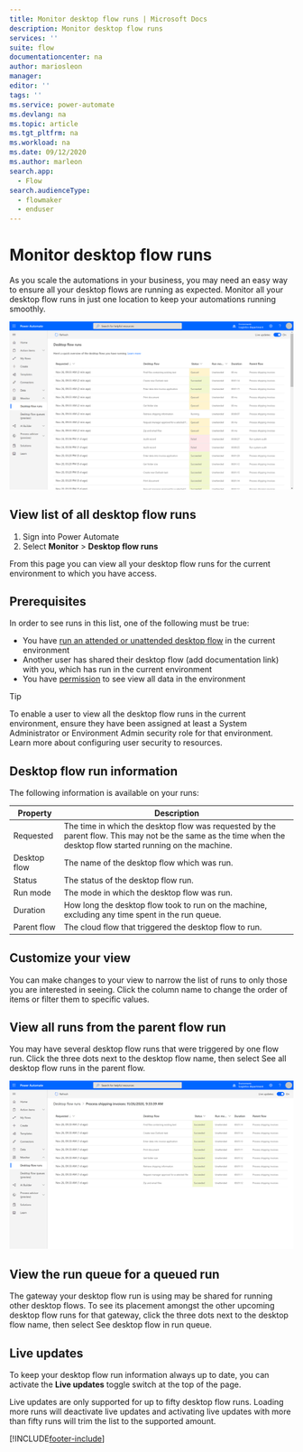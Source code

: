 ```yaml
---
title: Monitor desktop flow runs | Microsoft Docs
description: Monitor desktop flow runs
services: ''
suite: flow
documentationcenter: na
author: mariosleon
manager: 
editor: ''
tags: ''
ms.service: power-automate
ms.devlang: na
ms.topic: article
ms.tgt_pltfrm: na
ms.workload: na
ms.date: 09/12/2020
ms.author: marleon
search.app: 
  - Flow
search.audienceType: 
  - flowmaker
  - enduser
---
```

# Monitor desktop flow runs


As you scale the automations in your business, you may need an easy way to ensure all your desktop flows are running as expected. Monitor all your desktop flow runs in just one location to keep your automations running smoothly. 

 ![Desktop flow runs](media\monitoring\monitor-desktop-flow-queues-4.png)

## View list of all desktop flow runs 
1. Sign into Power Automate 
1. Select **Monitor** > **Desktop flow runs**

From this page you can view all your desktop flow runs for the current environment to which you have access. 

## Prerequisites 

In order to see runs in this list, one of the following must be true: 
- You have [run an attended or unattended desktop flow](run-desktop-flow.md) in the current environment 
- Another user has shared their desktop flow (add documentation link) with you, which has run in the current environment 
- You have [permission](https://docs.microsoft.com/power-platform/admin/database-security) to see view all data in the environment 

> [!TIP]
> To enable a user to view all the desktop flow runs in the current environment, ensure they have been assigned at least a System Administrator or Environment Admin security role for that environment. Learn more about configuring user security to resources. 

 

## Desktop flow run information 

The following information is available on your runs: 

|Property|Description|
|-----|-----|
|Requested|The time in which the desktop flow was requested by the parent flow. This may not be the same as the time when the desktop flow started running on the machine.|
|Desktop flow |The name of the desktop flow which was run.|
|Status|The status of the desktop flow run.|
|Run mode|The mode in which the desktop flow was run.|
|Duration|How long the desktop flow took to run on the machine, excluding any time spent in the run queue.|
|Parent flow|The cloud flow that triggered the desktop flow to run.|

## Customize your view 

You can make changes to your view to narrow the list of runs to only those you are interested in seeing. Click the column name to change the order of items or filter them to specific values. 

## View all runs from the parent flow run 

You may have several desktop flow runs that were triggered by one flow run. Click the three dots next to the desktop flow name, then select See all desktop flow runs in the parent flow. 

  ![View flow runs from parent flow](media\monitoring\monitor-desktop-flow-queues-5.png)

## View the run queue for a queued run 

The gateway your desktop flow run is using may be shared for running other desktop flows. To see its placement amongst the other upcoming desktop flow runs for that gateway, click the three dots next to the desktop flow name, then select See desktop flow in run queue. 

## Live updates 

To keep your desktop flow run information always up to date, you can activate the **Live updates** toggle switch at the top of the page. 

Live updates are only supported for up to fifty desktop flow runs. Loading more runs will deactivate live updates and activating live updates with more than fifty runs will trim the list to the supported amount. 

[!INCLUDE[footer-include](../includes/footer-banner.md)]